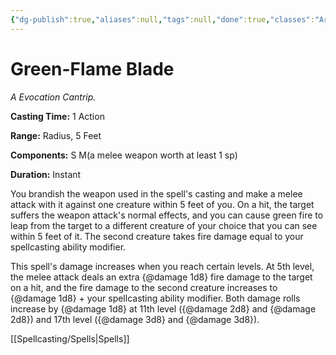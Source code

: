 ```yaml
---
{"dg-publish":true,"aliases":null,"tags":null,"done":true,"classes":"Artificer, Sorcerer, Warlock, Wizard,","spellLevel":0,"school":"Evocation","source":"TCE","permalink":"/spells/green-flame-blade/","dgHomeLink":false,"dgPassFrontmatter":true}
---
```


# Green-Flame Blade
*A Evocation Cantrip.*

**Casting Time:** 1 Action

**Range:** Radius, 5 Feet

**Components:** S M(a melee weapon worth at least 1 sp)

**Duration:** Instant

You brandish the weapon used in the spell's casting and make a melee attack with it against one creature within 5 feet of you. On a hit, the target suffers the weapon attack's normal effects, and you can cause green fire to leap from the target to a different creature of your choice that you can see within 5 feet of it. The second creature takes fire damage equal to your spellcasting ability modifier.



This spell's damage increases when you reach certain levels. At 5th level, the melee attack deals an extra {@damage 1d8} fire damage to the target on a hit, and the fire damage to the second creature increases to {@damage 1d8} + your spellcasting ability modifier. Both damage rolls increase by {@damage 1d8} at 11th level ({@damage 2d8} and {@damage 2d8}) and 17th level ({@damage 3d8} and {@damage 3d8}).

[[Spellcasting/Spells|Spells]]
